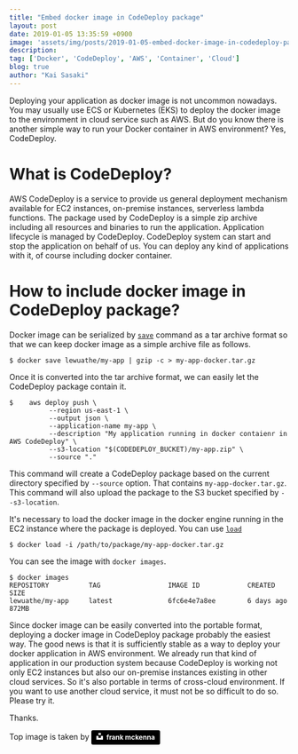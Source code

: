 ```yaml
---
title: "Embed docker image in CodeDeploy package"
layout: post
date: 2019-01-05 13:35:59 +0900
image: 'assets/img/posts/2019-01-05-embed-docker-image-in-codedeploy-package/catch.jpg'
description:
tag: ['Docker', 'CodeDeploy', 'AWS', 'Container', 'Cloud']
blog: true
author: "Kai Sasaki"
---
```


Deploying your application as docker image is not uncommon nowadays. You may usually use ECS or Kubernetes (EKS) to deploy the docker image to the environment in cloud service such as AWS. But do you know there is another simple way to run your Docker container in AWS environment? Yes, CodeDeploy.

# What is CodeDeploy?

AWS CodeDeploy is a service to provide us general deployment mechanism available for EC2 instances, on-premise instances, serverless lambda functions. The package used by CodeDeploy is a simple zip archive including all resources and binaries to run the application. Application lifecycle is managed by CodeDeploy. CodeDeploy system can start and stop the application on behalf of us. You can deploy any kind of applications with it, of course including docker container.

# How to include docker image in CodeDeploy package?

Docker image can be serialized by [`save`](https://docs.docker.com/engine/reference/commandline/save/) command as a tar archive format so that we can keep docker image as a simple archive file as follows.

```
$ docker save lewuathe/my-app | gzip -c > my-app-docker.tar.gz
```

Once it is converted into the tar archive format, we can easily let the CodeDeploy package contain it.

```
$    aws deploy push \
          --region us-east-1 \
          --output json \
          --application-name my-app \
          --description "My application running in docker contaienr in AWS CodeDeploy" \
          --s3-location "$(CODEDEPLOY_BUCKET)/my-app.zip" \
          --source "."
```

This command will create a CodeDeploy package based on the current directory specified by `--source` option. That contains `my-app-docker.tar.gz`. This command will also upload the package to the S3 bucket specified by `--s3-location`. 

It's necessary to load the docker image in the docker engine running in the EC2 instance where the package is deployed.
You can use [`load`](https://docs.docker.com/engine/reference/commandline/load/)

```
$ docker load -i /path/to/package/my-app-docker.tar.gz
```

You can see the image with `docker images`.

```
$ docker images
REPOSITORY          TAG                 IMAGE ID            CREATED             SIZE
lewuathe/my-app     latest              6fc6e4e7a8ee        6 days ago          872MB
```

Since docker image can be easily converted into the portable format, deploying a docker image in CodeDeploy package probably the easiest way. The good news is that it is sufficiently stable as a way to deploy your docker application in AWS environment. We already run that kind of application in our production system because CodeDeploy is working not only EC2 instances but also our on-premise instances existing in other cloud services. So it's also portable in terms of cross-cloud environment. If you want to use another cloud service, it must not be so difficult to do so. Please try it.

Thanks.

Top image is taken by <a style="background-color:black;color:white;text-decoration:none;padding:4px 6px;font-family:-apple-system, BlinkMacSystemFont, &quot;San Francisco&quot;, &quot;Helvetica Neue&quot;, Helvetica, Ubuntu, Roboto, Noto, &quot;Segoe UI&quot;, Arial, sans-serif;font-size:12px;font-weight:bold;line-height:1.2;display:inline-block;border-radius:3px" href="https://unsplash.com/@frankiefoto?utm_medium=referral&amp;utm_campaign=photographer-credit&amp;utm_content=creditBadge" target="_blank" rel="noopener noreferrer" title="Download free do whatever you want high-resolution photos from frank mckenna"><span style="display:inline-block;padding:2px 3px"><svg xmlns="http://www.w3.org/2000/svg" style="height:12px;width:auto;position:relative;vertical-align:middle;top:-2px;fill:white" viewBox="0 0 32 32"><title>unsplash-logo</title><path d="M10 9V0h12v9H10zm12 5h10v18H0V14h10v9h12v-9z"></path></svg></span><span style="display:inline-block;padding:2px 3px">frank mckenna</span></a>
